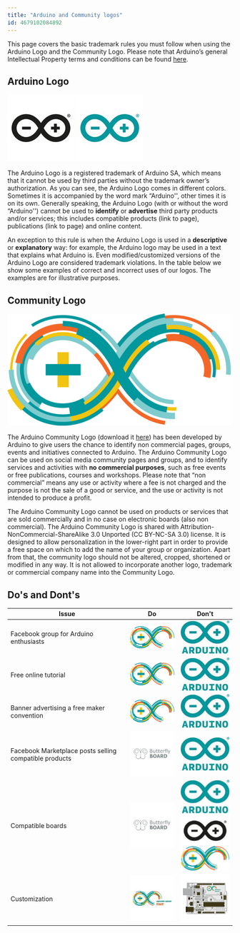 ```yaml
---
title: "Arduino and Community logos"
id: 4679102084892
---
```


This page covers the basic trademark rules you must follow when using the Arduino Logo and the Community Logo. Please note that Arduino’s general Intellectual Property terms and conditions can be found [here](https://www.arduino.cc/en/trademark).

## Arduino Logo

![Black Arduino Infinity Logo](img/ArduinoLogo_Black.jpg) ![Blue Arduino Infinity Logo](img/ArduinoLogo_Blue.jpg)

The Arduino Logo is a registered trademark of Arduino SA, which means that it cannot be used by third parties without the trademark owner’s authorization.
As you can see, the Arduino Logo comes in different colors. Sometimes it is accompanied by the word mark “Arduino'', other times it is on its own. Generally speaking, the Arduino Logo (with or without the word “Arduino'') cannot be used to **identify** or **advertise** third party products and/or services; this includes compatible products (link to page), publications (link to page) and online content.

An exception to this rule is when the Arduino Logo is used in a **descriptive** or **explanatory** way: for example, the Arduino logo may be used in a text that explains what Arduino is. Even modified/customized versions of the Arduino Logo are considered trademark violations. In the table below we show some examples of correct and incorrect uses of our logos. The examples are for illustrative purposes.

## Community Logo

![Infinity Arduino Community Logo](img/ArduinoCommunityLogo.png)

The Arduino Community Logo (download it [here](https://www.arduino.cc/en/trademark/community-logo)) has been developed by Arduino to give users the chance to identify non commercial pages, groups, events and initiatives connected to Arduino. The Arduino Community Logo can be used on social media community pages and groups, and to identify services and activities with **no commercial purposes**, such as free events or free publications, courses and workshops. Please note that “non commercial” means any use or activity where a fee is not charged and the purpose is not the sale of a good or service, and the use or activity is not intended to produce a profit.

The Arduino Community Logo cannot be used on products or services that are sold commercially and in no case on electronic boards (also non commercial).
The Arduino Community Logo is shared with Attribution-NonCommercial-ShareAlike 3.0 Unported (CC BY-NC-SA 3.0) license. It is designed to allow personalization in the lower-right part in order to provide a free space on which to add the name of your group or organization. Apart from that, the community logo should not be altered, cropped, shortened or modified in any way. It is not allowed to incorporate another logo, trademark or commercial company name into the Community Logo.

## Do's and Dont's

| Issue | Do | Don't|
| ----------- | ----------- | ----------- |
| Facebook group for Arduino enthusiasts | ![Community Logo](img/ArduinoCommunityLogo_table.png) | ![Arduino Logo](img/ArduinoLogo_Blue_table.jpg)
| Free online tutorial |![Community Logo](img/ArduinoCommunityLogo_table.png) | ![Arduino Logo](img/ArduinoLogo_Blue_table.jpg)|
| Banner advertising a free maker convention |![Community Logo](img/ArduinoCommunityLogo_table.png) | ![Arduino Logo](img/ArduinoLogo_Blue_table.jpg)|
|Facebook Marketplace posts selling compatible products | ![Butterfly Board](img/ButterflyBoardLogo.jpg) | ![Arduino Logo](img/ArduinoLogo_Blue_table.jpg) |
| Compatible boards | ![Butterfly Board](img/ButterflyBoardLogo.jpg) | ![Arduino Logos](img/ArduinoLogos_table.png) |
| Customization  | ![Community Example](img/ArduinoCommunity_example.jpg) | ![Bad Community Example](img/ArduinoCommunity_bad_example.jpg) |
